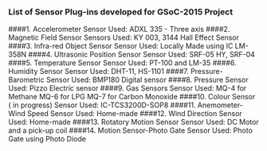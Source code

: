 ### List of Sensor Plug-ins developed for GSoC-2015 Project

####1. Accelerometer 
Sensor Used:    ADXL 335 - Three axis
####2. Magnetic Field Sensor
Sensors Used:   KY 003, 3144 Hall Effect Sensor
####3. Infra-red Object Sensor
Sensor Used:    Locally Made using IC LM-358N
####4. Ultrasonic Position Sensor
Sensor Used:    SRF-05 HY, SRF-04
####5. Temperature Sensor
Sensor Used:    PT-100 and LM-35
####6. Humidity Sensor
Sensor Used:    DHT-11, HS-1101
####7. Pressure- Barometric 
Sensor Used:    BMP180 Digital sensor
####8. Pressure
Sensor Used:    Pizzo Electric sensor
####9. Gas Sensors
Sensor Used:    MQ-4 for Methane
                MQ-6 for LPG
                MQ-7 for Carbon Monoxide
####10. Colour Sensor ( in progress)
Sensor Used:    IC-TCS3200D-SOP8
####11. Anemometer- Wind Speed
Sensor Used:    Home-made 
####12. Wind Direction
Sensor Used:    Home-made
####13. Rotatory Motion Sensor
Sensor Used:    DC Motor and a pick-up coil
####14. Motion Sensor-Photo Gate
Sensor Used:    Photo Gate using Photo Diode



